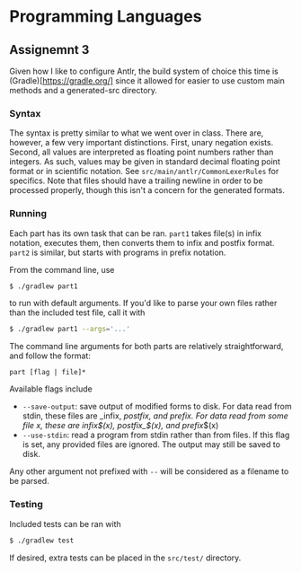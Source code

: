 # Programming Languages
## Assignemnt 3

Given how I like to configure Antlr, the build system of choice this time is (Gradle)[https://gradle.org/] since it allowed for easier to use custom main methods and a generated-src directory.

### Syntax

The syntax is pretty similar to what we went over in class. There are, however, a few very important distinctions. First, unary negation exists. Second, all values are interpreted as floating point numbers rather than integers. As such, values may be given in standard decimal floating point format or in scientific notation. See `src/main/antlr/CommonLexerRules` for specifics. Note that files should have a trailing newline in order to be processed properly, though this isn't a concern for the generated formats.

### Running

Each part has its own task that can be ran. `part1` takes file(s) in infix notation, executes them, then converts them to infix and postfix format. `part2` is similar, but starts with programs in prefix notation.

From the command line, use

```bash
$ ./gradlew part1
```

to run with default arguments. If you'd like to parse your own files rather than the included test file, call it with

```bash
$ ./gradlew part1 --args='...'
```

The command line arguments for both parts are relatively straightforward, and follow the format:

```
part [flag | file]*
```

Available flags include
* `--save-output`: save output of modified forms to disk. For data read from stdin, these files are _infix, _postfix, and _prefix. For data read from some file x, these are infix_$(x), postfix_$(x), and prefix_$(x)
* `--use-stdin`: read a program from stdin rather than from files. If this flag is set, any provided files are ignored. The output may still be saved to disk.

Any other argument not prefixed with `--` will be considered as a filename to be parsed.

### Testing

Included tests can be ran with

```bash
$ ./gradlew test
```

If desired, extra tests can be placed in the `src/test/` directory.